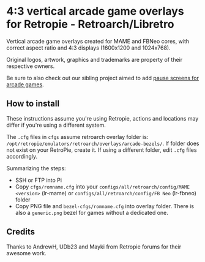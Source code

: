 # 4:3 vertical arcade game overlays for Retropie - Retroarch/Libretro 
Vertical arcade game overlays created for MAME and FBNeo cores, with correct aspect ratio and 4:3 displays (1600x1200 and 1024x768).

Original logos, artwork, graphics and trademarks are property of their respective owners. 

Be sure to also check out our sibling project aimed to add [pause screens for arcade games](https://github.com/svera/arcade-pause-overlays).

## How to install

These instructions assume you're using Retropie, actions and locations may differ if you're using a different system.

The `.cfg` files in `cfgs` assume retroarch overlay folder is: `/opt/retropie/emulators/retroarch/overlays/arcade-bezels/`. If folder does not exist on your RetroPie, create it. If using a different folder, edit `.cfg` files accordingly.

Summarizing the steps:
* SSH or FTP into Pi
* Copy `cfgs/romname.cfg` into your `configs/all/retroarch/config/MAME <version>` (lr-mame) or `configs/all/retroarch/config/FB Neo` (lr-fbneo) folder
* Copy PNG file and `bezel-cfgs/romname.cfg` into overlay folder. There is also a `generic.png` bezel for games without a dedicated one.

## Credits

Thanks to AndrewH, UDb23 and Mayki from Retropie forums for their awesome work.
